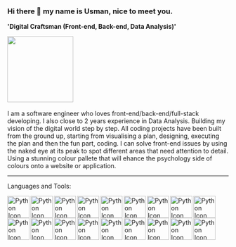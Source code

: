 ### Hi there 👋 my name is Usman, nice to meet you. 
**'Digital Craftsman (Front-end, Back-end, Data Analysis)'**


<div>
    <img width="150px" src="https://media.giphy.com/media/xT9IgzoKnwFNmISR8I/giphy.gif">

</div>


<br>
I am a software engineer who loves front-end/back-end/full-stack developing. I also close to 2 years experience in Data Analysis. Building my vision of the digital world step by step. All coding projects have been built from the ground up, starting from visualising a plan, designing, executing the plan and then the fun part, coding. I can solve front-end issues by using the naked eye at its peak to spot different areas that need attention to detail. Using a stunning colour pallete that will ehance the psychology side of colours onto a website or application.  




---

Languages and Tools:

<img align="left" alt="Python Icon" width="50px" src="https://cdn.jsdelivr.net/gh/devicons/devicon/icons/python/python-original-wordmark.svg" />
<img align="left" alt="Python Icon" width="50px" src="https://cdn.jsdelivr.net/gh/devicons/devicon/icons/html5/html5-original.svg" />
<img align="left" alt="Python Icon" width="50px" src="https://cdn.jsdelivr.net/gh/devicons/devicon/icons/flask/flask-original-wordmark.svg" />
<img align="left" alt="Python Icon" width="50px" src="https://cdn.jsdelivr.net/gh/devicons/devicon/icons/css3/css3-original.svg" />
<img align="left" alt="Python Icon" width="50px" src="https://cdn.jsdelivr.net/gh/devicons/devicon/icons/javascript/javascript-original.svg" />
<img align="left" alt="Python Icon" width="50px" src="https://cdn.jsdelivr.net/gh/devicons/devicon/icons/java/java-original-wordmark.svg" />
<img align="left" alt="Python Icon" width="50px" src="https://cdn.jsdelivr.net/gh/devicons/devicon/icons/react/react-original-wordmark.svg" />
<img align="left" alt="Python Icon" width="50px" src="https://cdn.jsdelivr.net/gh/devicons/devicon/icons/csharp/csharp-original.svg" />
<img align="left" alt="Python Icon" width="50px" src="https://cdn.jsdelivr.net/gh/devicons/devicon/icons/django/django-plain-wordmark.svg" />
<img align="left" alt="Python Icon" width="50px" src="https://cdn.jsdelivr.net/gh/devicons/devicon/icons/gimp/gimp-original-wordmark.svg" />
<img align="left" alt="Python Icon" width="50px" src="https://cdn.jsdelivr.net/gh/devicons/devicon/icons/heroku/heroku-plain-wordmark.svg" />
<img align="left" alt="Python Icon" width="50px" src="https://cdn.jsdelivr.net/gh/devicons/devicon/icons/kotlin/kotlin-original-wordmark.svg" />
<img align="left" alt="Python Icon" width="50px" src="https://cdn.jsdelivr.net/gh/devicons/devicon/icons/mysql/mysql-original-wordmark.svg" />
<img align="left" alt="Python Icon" width="50px" src="https://cdn.jsdelivr.net/gh/devicons/devicon/icons/r/r-original.svg" />
<img align="left" alt="Python Icon" width="50px" src="https://cdn.jsdelivr.net/gh/devicons/devicon/icons/rstudio/rstudio-original.svg" />
<img align="left" alt="Python Icon" width="50px" src="https://cdn.jsdelivr.net/gh/devicons/devicon/icons/sqlite/sqlite-original-wordmark.svg" />
<img align="left" alt="Python Icon" width="50px" src="https://cdn.jsdelivr.net/gh/devicons/devicon/icons/unity/unity-original-wordmark.svg" />
<img align="left" alt="Python Icon" width="50px" src="https://cdn.jsdelivr.net/gh/devicons/devicon/icons/vscode/vscode-original-wordmark.svg" />
                                                                                                                                                                
          
#         
          
<!--
**MohammedUsman-hub/MohammedUsman-hub** is a ✨ _special_ ✨ repository because its `README.md` (this file) appears on your GitHub profile.
### 🔭 I’m currently working on a landing page called 6pathcardstox, the influence and idea has come from a side hustle/business I do. 
### 🌱 I’m currently learning React
Here are some ideas to get you started:
### 📫 How to reach me: usman_dev23@outlook.com
### ⚡ Fun fact: I do bjj
- 👯 I’m looking to collaborate on ...
- 🤔 I’m looking for help with ...
- 💬 Ask me about ...![giphy](https://user-images.githubusercontent.com/62765818/227741356-f47d8d6d-789c-4ae9-8d68-a86e40aa0ffc.gif)
-->

